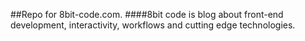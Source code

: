 ##Repo for 8bit-code.com.
####8bit code is blog about front-end development, interactivity, workflows and cutting edge technologies.